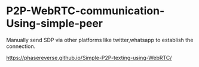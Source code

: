 # P2P-WebRTC-communication-Using-simple-peer

Manually send SDP via other platforms like twitter,whatsapp to establish the connection.

https://phasereverse.github.io/Simple-P2P-texting-using-WebRTC/
